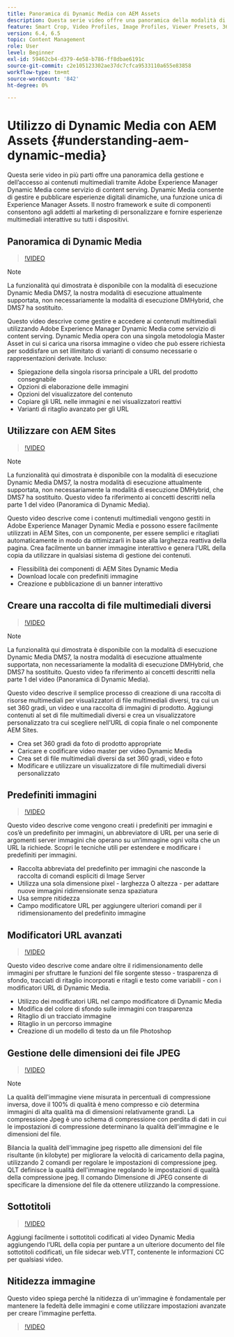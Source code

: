 ```yaml
---
title: Panoramica di Dynamic Media con AEM Assets
description: Questa serie video offre una panoramica della modalità di gestione e accesso dei contenuti multimediali tramite Adobe Experience Manager Dynamic Media come servizio di content serving. Dynamic Media consente di gestire e pubblicare esperienze digitali dinamiche, una funzione unica di Experience Manager Assets. Il nostro framework e suite di componenti consentono agli addetti al marketing di personalizzare e fornire esperienze multimediali interattive su tutti i dispositivi.
feature: Smart Crop, Video Profiles, Image Profiles, Viewer Presets, 360 VR Video, Image Sets, Spin Sets
version: 6.4, 6.5
topic: Content Management
role: User
level: Beginner
exl-id: 59462cb4-d379-4e58-b786-ff8dbae6191c
source-git-commit: c2e105123302ae37dc7cfca9533110a655e83858
workflow-type: tm+mt
source-wordcount: '842'
ht-degree: 0%

---
```


# Utilizzo di Dynamic Media con AEM Assets {#understanding-aem-dynamic-media}

Questa serie video in più parti offre una panoramica della gestione e dell’accesso ai contenuti multimediali tramite Adobe Experience Manager Dynamic Media come servizio di content serving. Dynamic Media consente di gestire e pubblicare esperienze digitali dinamiche, una funzione unica di Experience Manager Assets. Il nostro framework e suite di componenti consentono agli addetti al marketing di personalizzare e fornire esperienze multimediali interattive su tutti i dispositivi.

## Panoramica di Dynamic Media

>[!VIDEO](https://video.tv.adobe.com/v/27144?quality=12&learn=on)

>[!NOTE]
>
>La funzionalità qui dimostrata è disponibile con la modalità di esecuzione Dynamic Media DMS7, la nostra modalità di esecuzione attualmente supportata, non necessariamente la modalità di esecuzione DMHybrid, che DMS7 ha sostituito.

Questo video descrive come gestire e accedere ai contenuti multimediali utilizzando Adobe Experience Manager Dynamic Media come servizio di content serving. Dynamic Media opera con una singola metodologia Master Asset in cui si carica una risorsa immagine o video che può essere richiesta per soddisfare un set illimitato di varianti di consumo necessarie o rappresentazioni derivate. Incluso:

* Spiegazione della singola risorsa principale a URL del prodotto consegnabile
* Opzioni di elaborazione delle immagini
* Opzioni del visualizzatore del contenuto
* Copiare gli URL nelle immagini e nei visualizzatori reattivi
* Varianti di ritaglio avanzato per gli URL

## Utilizzare con AEM Sites

>[!VIDEO](https://video.tv.adobe.com/v/27145?quality=12&learn=on)

>[!NOTE]
>
>La funzionalità qui dimostrata è disponibile con la modalità di esecuzione Dynamic Media DMS7, la nostra modalità di esecuzione attualmente supportata, non necessariamente la modalità di esecuzione DMHybrid, che DMS7 ha sostituito. Questo video fa riferimento ai concetti descritti nella parte 1 del video (Panoramica di Dynamic Media).

Questo video descrive come i contenuti multimediali vengono gestiti in Adobe Experience Manager Dynamic Media e possono essere facilmente utilizzati in AEM Sites, con un componente, per essere semplici e ritagliati automaticamente in modo da ottimizzarli in base alla larghezza reattiva della pagina. Crea facilmente un banner immagine interattivo e genera l’URL della copia da utilizzare in qualsiasi sistema di gestione dei contenuti.

* Flessibilità dei componenti di AEM Sites Dynamic Media
* Download locale con predefiniti immagine
* Creazione e pubblicazione di un banner interattivo

## Creare una raccolta di file multimediali diversi

>[!VIDEO](https://video.tv.adobe.com/v/27146?quality=12&learn=on)

>[!NOTE]
>
>La funzionalità qui dimostrata è disponibile con la modalità di esecuzione Dynamic Media DMS7, la nostra modalità di esecuzione attualmente supportata, non necessariamente la modalità di esecuzione DMHybrid, che DMS7 ha sostituito. Questo video fa riferimento ai concetti descritti nella parte 1 del video (Panoramica di Dynamic Media).

Questo video descrive il semplice processo di creazione di una raccolta di risorse multimediali per visualizzatori di file multimediali diversi, tra cui un set 360 gradi, un video e una raccolta di immagini di prodotto. Aggiungi contenuti al set di file multimediali diversi e crea un visualizzatore personalizzato tra cui scegliere nell’URL di copia finale o nel componente AEM Sites.

* Crea set 360 gradi da foto di prodotto appropriate
* Caricare e codificare video master per video Dynamic Media
* Crea set di file multimediali diversi da set 360 gradi, video e foto
* Modificare e utilizzare un visualizzatore di file multimediali diversi personalizzato

## Predefiniti immagini

>[!VIDEO](https://video.tv.adobe.com/v/27320?quality=12&learn=on)

Questo video descrive come vengono creati i predefiniti per immagini e cos’è un predefinito per immagini, un abbreviatore di URL per una serie di argomenti server immagini che operano su un’immagine ogni volta che un URL la richiede. Scopri le tecniche utili per estendere e modificare i predefiniti per immagini.

* Raccolta abbreviata del predefinito per immagini che nasconde la raccolta di comandi espliciti di Image Server
* Utilizza una sola dimensione pixel - larghezza O altezza - per adattare nuove immagini ridimensionate senza spaziatura
* Usa sempre nitidezza
* Campo modificatore URL per aggiungere ulteriori comandi per il ridimensionamento del predefinito immagine

## Modificatori URL avanzati

>[!VIDEO](https://video.tv.adobe.com/v/27319?quality=12&learn=on)

Questo video descrive come andare oltre il ridimensionamento delle immagini per sfruttare le funzioni del file sorgente stesso - trasparenza di sfondo, tracciati di ritaglio incorporati e ritagli e testo come variabili - con i modificatori URL di Dynamic Media.

* Utilizzo dei modificatori URL nel campo modificatore di Dynamic Media
* Modifica del colore di sfondo sulle immagini con trasparenza
* Ritaglio di un tracciato immagine
* Ritaglio in un percorso immagine
* Creazione di un modello di testo da un file Photoshop

## Gestione delle dimensioni dei file JPEG

>[!VIDEO](https://video.tv.adobe.com/v/27404?quality=12&learn=on)


>[!NOTE]
>
>La qualità dell&#39;immagine viene misurata in percentuali di compressione inversa, dove il 100% di qualità è meno compresso e ciò determina immagini di alta qualità ma di dimensioni relativamente grandi. La compressione Jpeg è uno schema di compressione con perdita di dati in cui le impostazioni di compressione determinano la qualità dell&#39;immagine e le dimensioni del file.

Bilancia la qualità dell&#39;immagine jpeg rispetto alle dimensioni del file risultante (in kilobyte) per migliorare la velocità di caricamento della pagina, utilizzando 2 comandi per regolare le impostazioni di compressione jpeg. QLT definisce la qualità dell&#39;immagine regolando le impostazioni di qualità della compressione jpeg. Il comando Dimensione di JPEG consente di specificare la dimensione del file da ottenere utilizzando la compressione.

## Sottotitoli

>[!VIDEO](https://video.tv.adobe.com/v/28074?quality=12&learn=on)

Aggiungi facilmente i sottotitoli codificati al video Dynamic Media aggiungendo l’URL della copia per puntare a un ulteriore documento del file sottotitoli codificati, un file sidecar web.VTT, contenente le informazioni CC per qualsiasi video.

## Nitidezza immagine

Questo video spiega perché la nitidezza di un&#39;immagine è fondamentale per mantenere la fedeltà delle immagini e come utilizzare impostazioni avanzate per creare l&#39;immagine perfetta.

>[!VIDEO](https://demos-pub.assetsadobe.com/etc/dam/viewers/s7viewers/html5/VideoViewer.html?asset=%2Fcontent%2Fdam%2Fdm-public-facing-upgrade-portal-video%2F04_DynamicImagery_AdvancedSettings_071917_BH.mp4&amp;config=/etc/dam/presets/viewer/Video_social&amp;serverUrl=https%3A%2F%2Fadobedemo62-h.assetsadobe.com%2Fis%2Fimage%2F&amp;contenturl=%2F&amp;config2=/etc/dam/presets/analytics&amp;videoserverurl=https://gateway-na.assetsadobe.com/DMGateway/public/demoCo&amp;posterimage=/content/dam/dm-public-facing-upgrade-portal-video/04_DynamicImagery_AdvancedSettings_071917_BH.mp4)
